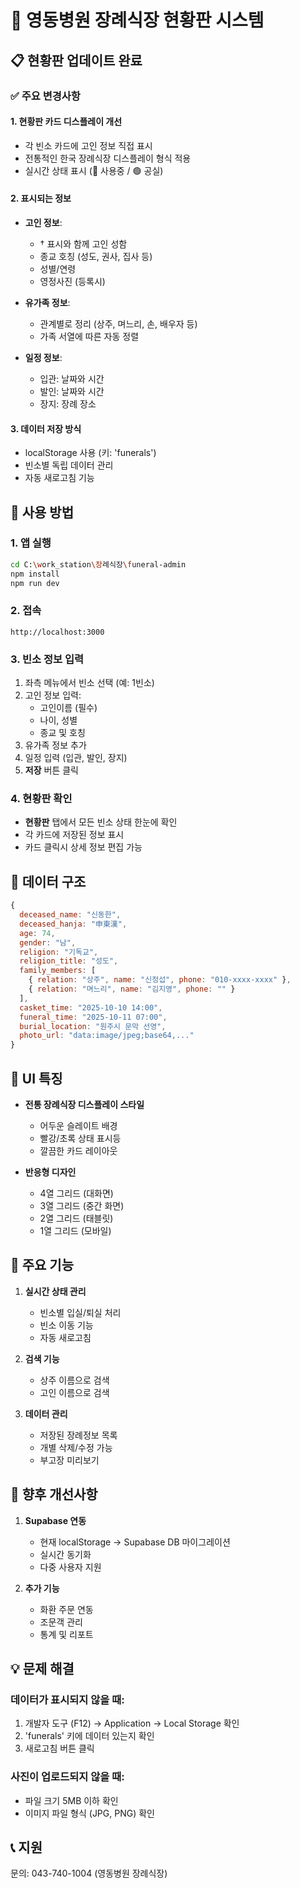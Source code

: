 # 🏥 영동병원 장례식장 현황판 시스템

## 📋 현황판 업데이트 완료

### ✅ 주요 변경사항

#### 1. **현황판 카드 디스플레이 개선**
- 각 빈소 카드에 고인 정보 직접 표시
- 전통적인 한국 장례식장 디스플레이 형식 적용
- 실시간 상태 표시 (🔴 사용중 / 🟢 공실)

#### 2. **표시되는 정보**
- **고인 정보**: 
  - † 표시와 함께 고인 성함
  - 종교 호칭 (성도, 권사, 집사 등)
  - 성별/연령
  - 영정사진 (등록시)

- **유가족 정보**:
  - 관계별로 정리 (상주, 며느리, 손, 배우자 등)
  - 가족 서열에 따른 자동 정렬

- **일정 정보**:
  - 입관: 날짜와 시간
  - 발인: 날짜와 시간  
  - 장지: 장례 장소

#### 3. **데이터 저장 방식**
- localStorage 사용 (키: 'funerals')
- 빈소별 독립 데이터 관리
- 자동 새로고침 기능

## 🚀 사용 방법

### 1. 앱 실행
```bash
cd C:\work_station\장례식장\funeral-admin
npm install
npm run dev
```

### 2. 접속
```
http://localhost:3000
```

### 3. 빈소 정보 입력
1. 좌측 메뉴에서 빈소 선택 (예: 1빈소)
2. 고인 정보 입력:
   - 고인이름 (필수)
   - 나이, 성별
   - 종교 및 호칭
3. 유가족 정보 추가
4. 일정 입력 (입관, 발인, 장지)
5. **저장** 버튼 클릭

### 4. 현황판 확인
- **현황판** 탭에서 모든 빈소 상태 한눈에 확인
- 각 카드에 저장된 정보 표시
- 카드 클릭시 상세 정보 편집 가능

## 📁 데이터 구조

```javascript
{
  deceased_name: "신동한",
  deceased_hanja: "申東漢",
  age: 74,
  gender: "남",
  religion: "기독교",
  religion_title: "성도",
  family_members: [
    { relation: "상주", name: "신정섭", phone: "010-xxxx-xxxx" },
    { relation: "며느리", name: "김지영", phone: "" }
  ],
  casket_time: "2025-10-10 14:00",
  funeral_time: "2025-10-11 07:00",
  burial_location: "원주시 문막 선영",
  photo_url: "data:image/jpeg;base64,..."
}
```

## 🎨 UI 특징

- **전통 장례식장 디스플레이 스타일**
  - 어두운 슬레이트 배경
  - 빨강/초록 상태 표시등
  - 깔끔한 카드 레이아웃

- **반응형 디자인**
  - 4열 그리드 (대화면)
  - 3열 그리드 (중간 화면)
  - 2열 그리드 (태블릿)
  - 1열 그리드 (모바일)

## 📌 주요 기능

1. **실시간 상태 관리**
   - 빈소별 입실/퇴실 처리
   - 빈소 이동 기능
   - 자동 새로고침

2. **검색 기능**
   - 상주 이름으로 검색
   - 고인 이름으로 검색

3. **데이터 관리**
   - 저장된 장례정보 목록
   - 개별 삭제/수정 가능
   - 부고장 미리보기

## 🔧 향후 개선사항

1. **Supabase 연동**
   - 현재 localStorage → Supabase DB 마이그레이션
   - 실시간 동기화
   - 다중 사용자 지원

2. **추가 기능**
   - 화환 주문 연동
   - 조문객 관리
   - 통계 및 리포트

## 💡 문제 해결

### 데이터가 표시되지 않을 때:
1. 개발자 도구 (F12) → Application → Local Storage 확인
2. 'funerals' 키에 데이터 있는지 확인
3. 새로고침 버튼 클릭

### 사진이 업로드되지 않을 때:
- 파일 크기 5MB 이하 확인
- 이미지 파일 형식 (JPG, PNG) 확인

## 📞 지원
문의: 043-740-1004 (영동병원 장례식장)